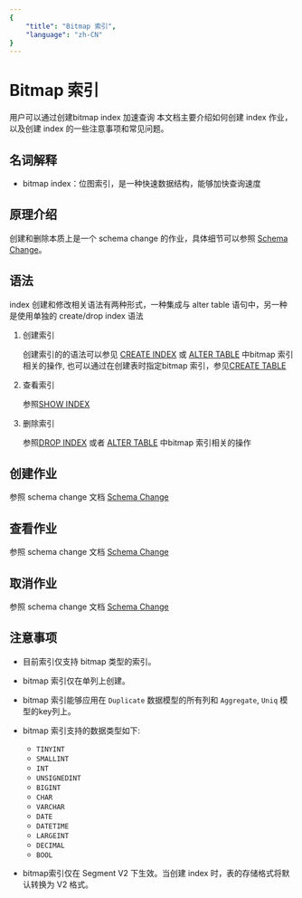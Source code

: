 ```yaml
---
{
    "title": "Bitmap 索引",
    "language": "zh-CN"
}
---
```


<!-- 
Licensed to the Apache Software Foundation (ASF) under one
or more contributor license agreements.  See the NOTICE file
distributed with this work for additional information
regarding copyright ownership.  The ASF licenses this file
to you under the Apache License, Version 2.0 (the
"License"); you may not use this file except in compliance
with the License.  You may obtain a copy of the License at

  http://www.apache.org/licenses/LICENSE-2.0

Unless required by applicable law or agreed to in writing,
software distributed under the License is distributed on an
"AS IS" BASIS, WITHOUT WARRANTIES OR CONDITIONS OF ANY
KIND, either express or implied.  See the License for the
specific language governing permissions and limitations
under the License.
-->

# Bitmap 索引
用户可以通过创建bitmap index 加速查询
本文档主要介绍如何创建 index 作业，以及创建 index 的一些注意事项和常见问题。

## 名词解释
* bitmap index：位图索引，是一种快速数据结构，能够加快查询速度

## 原理介绍
创建和删除本质上是一个 schema change 的作业，具体细节可以参照 [Schema Change](../alter-table-schema-change)。

## 语法
index 创建和修改相关语法有两种形式，一种集成与 alter table 语句中，另一种是使用单独的 
create/drop index 语法
1. 创建索引

    创建索引的的语法可以参见 [CREATE INDEX](../../../sql-reference/sql-statements/Data-Definition/CREATE-INDEX) 
    或 [ALTER TABLE](../../../sql-reference/sql-statements/Data-Definition/ALTER-TABLE) 中bitmap 索引相关的操作,
    也可以通过在创建表时指定bitmap 索引，参见[CREATE TABLE](../../../sql-reference/sql-statements/Data-Definition/CREATE-TABLE)

2. 查看索引

    参照[SHOW INDEX](../../../sql-reference/sql-statements/Administration/SHOW-INDEX)

3. 删除索引

    参照[DROP INDEX](../../../sql-reference/sql-statements/Data-Definition/DROP-INDEX)
    或者 [ALTER TABLE](../../../sql-reference/sql-statements/Data-Definition/ALTER-TABLE) 中bitmap 索引相关的操作

## 创建作业
参照 schema change 文档 [Schema Change](../alter-table-schema-change)

## 查看作业
参照 schema change 文档 [Schema Change](../alter-table-schema-change)

## 取消作业
参照 schema change 文档 [Schema Change](../alter-table-schema-change)

## 注意事项
* 目前索引仅支持 bitmap 类型的索引。 
* bitmap 索引仅在单列上创建。
* bitmap 索引能够应用在 `Duplicate` 数据模型的所有列和 `Aggregate`, `Uniq` 模型的key列上。
* bitmap 索引支持的数据类型如下:
    * `TINYINT`
    * `SMALLINT`
    * `INT`
    * `UNSIGNEDINT`
    * `BIGINT`
    * `CHAR`
    * `VARCHAR`
    * `DATE`
    * `DATETIME`
    * `LARGEINT`
    * `DECIMAL`
    * `BOOL`

* bitmap索引仅在 Segment V2 下生效。当创建 index 时，表的存储格式将默认转换为 V2 格式。
